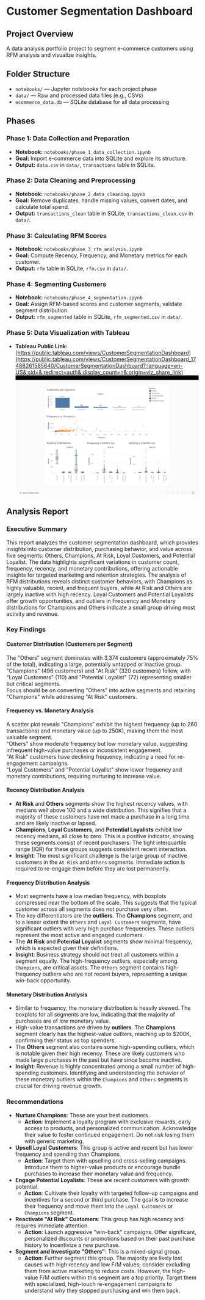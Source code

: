 # Customer Segmentation Dashboard

## Project Overview

A data analysis portfolio project to segment e-commerce customers using RFM analysis and visualize insights.

## Folder Structure

- `notebooks/` — Jupyter notebooks for each project phase
- `data/` — Raw and processed data files (e.g., CSVs)
- `ecommerce_data.db` — SQLite database for all data processing

## Phases

### Phase 1: Data Collection and Preparation
- **Notebook:** `notebooks/phase_1_data_collection.ipynb`
- **Goal:** Import e-commerce data into SQLite and explore its structure.
- **Output:** `data.csv` in `data/`, `transactions` table in SQLite.

### Phase 2: Data Cleaning and Preprocessing
- **Notebook:** `notebooks/phase_2_data_cleaning.ipynb`
- **Goal:** Remove duplicates, handle missing values, convert dates, and calculate total spend.
- **Output:** `transactions_clean` table in SQLite, `transactions_clean.csv` in `data/`.

### Phase 3: Calculating RFM Scores
- **Notebook:** `notebooks/phase_3_rfm_analysis.ipynb`
- **Goal:** Compute Recency, Frequency, and Monetary metrics for each customer.
- **Output:** `rfm` table in SQLite, `rfm.csv` in `data/`.

### Phase 4: Segmenting Customers
- **Notebook:** `notebooks/phase_4_segmentation.ipynb`
- **Goal:** Assign RFM-based scores and customer segments, validate segment distribution.
- **Output:** `rfm_segmented` table in SQLite, `rfm_segmented.csv` in `data/`.

### Phase 5: Data Visualization with Tableau
- **Tableau Public Link:** [https://public.tableau.com/views/CustomerSegmentationDashboard](https://public.tableau.com/views/CustomerSegmentationDashboard_17488261585640/CustomerSegmentationDashboard?:language=en-US&:sid=&:redirect=auth&:display_count=n&:origin=viz_share_link)
![](0.png)

## Analysis Report

### Executive Summary
This report analyzes the customer segmentation dashboard, which provides insights into customer distribution, purchasing behavior, and value across five segments: Others, Champions, At Risk, Loyal Customers, and Potential Loyalist. The data highlights significant variations in customer count, frequency, recency, and monetary contributions, offering actionable insights for targeted marketing and retention strategies. The analysis of RFM distributions reveals distinct customer behaviors, with Champions as highly valuable, recent, and frequent buyers, while At Risk and Others are largely inactive with high recency. Loyal Customers and Potential Loyalists offer growth opportunities, and outliers in Frequency and Monetary distributions for Champions and Others indicate a small group driving most activity and revenue.

### Key Findings
#### Customer Distribution (Customers per Segment)
The "Others" segment dominates with 3,374 customers (approximately 75% of the total), indicating a large, potentially untapped or inactive group.  
"Champions" (496 customers) and "At Risk" (320 customers) follow, with "Loyal Customers" (110) and "Potential Loyalist" (72) representing smaller but critical segments.  
Focus should be on converting "Others" into active segments and retaining "Champions" while addressing "At Risk" customers.

#### Frequency vs. Monetary Analysis
A scatter plot reveals "Champions" exhibit the highest frequency (up to 260 transactions) and monetary value (up to 250K), making them the most valuable segment.  
"Others" show moderate frequency but low monetary value, suggesting infrequent high-value purchases or inconsistent engagement.  
"At Risk" customers have declining frequency, indicating a need for re-engagement campaigns.  
"Loyal Customers" and "Potential Loyalist" show lower frequency and monetary contributions, requiring nurturing to increase value.

#### Recency Distribution Analysis
- **At Risk** and **Others** segments show the highest recency values, with medians well above 100 and a wide distribution. This signifies that a majority of these customers have not made a purchase in a long time and are likely inactive or lapsed.
- **Champions**, **Loyal Customers**, and **Potential Loyalists** exhibit low recency medians, all close to zero. This is a positive indicator, showing these segments consist of recent purchasers. The tight interquartile range (IQR) for these groups suggests consistent recent interaction.
- **Insight**: The most significant challenge is the large group of inactive customers in the `At Risk` and `Others` segments. Immediate action is required to re-engage them before they are lost permanently.

#### Frequency Distribution Analysis
- Most segments have a low median frequency, with boxplots compressed near the bottom of the scale. This suggests that the typical customer across all segments does not purchase very often.
- The key differentiators are the **outliers**. The **Champions** segment, and to a lesser extent the `Others` and `Loyal Customers` segments, have significant outliers with very high purchase frequencies. These outliers represent the most active and engaged customers.
- The **At Risk** and **Potential Loyalist** segments show minimal frequency, which is expected given their definitions.
- **Insight**: Business strategy should not treat all customers within a segment equally. The high-frequency outliers, especially among `Champions`, are critical assets. The `Others` segment contains high-frequency outliers who are not recent buyers, representing a unique win-back opportunity.

#### Monetary Distribution Analysis
- Similar to frequency, the monetary distribution is heavily skewed. The boxplots for all segments are low, indicating that the majority of purchases are of low monetary value.
- High-value transactions are driven by **outliers**. The **Champions** segment clearly has the highest-value outliers, reaching up to $200K, confirming their status as top spenders.
- The **Others** segment also contains some high-spending outliers, which is notable given their high recency. These are likely customers who made large purchases in the past but have since become inactive.
- **Insight**: Revenue is highly concentrated among a small number of high-spending customers. Identifying and understanding the behavior of these monetary outliers within the `Champions` and `Others` segments is crucial for driving revenue growth.

### Recommendations
- **Nurture Champions**: These are your best customers.
  - **Action**: Implement a loyalty program with exclusive rewards, early access to products, and personalized communication. Acknowledge their value to foster continued engagement. Do not risk losing them with generic marketing.
- **Upsell Loyal Customers**: This group is active and recent but has lower frequency and spending than Champions.
  - **Action**: Target them with upselling and cross-selling campaigns. Introduce them to higher-value products or encourage bundle purchases to increase their monetary value and frequency.
- **Engage Potential Loyalists**: These are recent customers with growth potential.
  - **Action**: Cultivate their loyalty with targeted follow-up campaigns and incentives for a second or third purchase. The goal is to increase their frequency and move them into the `Loyal Customers` or `Champions` segment.
- **Reactivate "At Risk" Customers**: This group has high recency and requires immediate attention.
  - **Action**: Launch aggressive "win-back" campaigns. Offer significant, personalized discounts or promotions based on their past purchase history to incentivize a new purchase.
- **Segment and Investigate "Others"**: This is a mixed-signal group.
  - **Action**: Further segment this group. The majority are likely lost causes with high recency and low F/M values; consider excluding them from active marketing to reduce costs. However, the high-value F/M outliers within this segment are a top priority. Target them with specialized, high-touch re-engagement campaigns to understand why they stopped purchasing and win them back.
